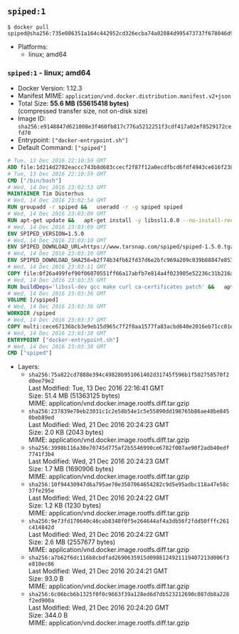 ## `spiped:1`

```console
$ docker pull spiped@sha256:735e086351a164c442952cd326ecba74a02084d995473737f678046d993fae9f
```

-	Platforms:
	-	linux; amd64

### `spiped:1` - linux; amd64

-	Docker Version: 1.12.3
-	Manifest MIME: `application/vnd.docker.distribution.manifest.v2+json`
-	Total Size: **55.6 MB (55615418 bytes)**  
	(compressed transfer size, not on-disk size)
-	Image ID: `sha256:e9148847d621008e3f460fb817c776a5212251f3cdf417a02ef8529172cefd70`
-	Entrypoint: `["docker-entrypoint.sh"]`
-	Default Command: `["spiped"]`

```dockerfile
# Tue, 13 Dec 2016 22:10:59 GMT
ADD file:1d214d2782eaccc743b8d683ccecf2f87f12a0ecdfbcd6fdf4943ce616f23870 in / 
# Tue, 13 Dec 2016 22:10:59 GMT
CMD ["/bin/bash"]
# Wed, 14 Dec 2016 23:02:53 GMT
MAINTAINER Tim Düsterhus
# Wed, 14 Dec 2016 23:02:54 GMT
RUN groupadd -r spiped &&	useradd -r -g spiped spiped
# Wed, 14 Dec 2016 23:03:09 GMT
RUN apt-get update &&	apt-get install -y libssl1.0.0 --no-install-recommends &&	rm -rf /var/lib/apt/lists/*
# Wed, 14 Dec 2016 23:03:09 GMT
ENV SPIPED_VERSION=1.5.0
# Wed, 14 Dec 2016 23:03:10 GMT
ENV SPIPED_DOWNLOAD_URL=https://www.tarsnap.com/spiped/spiped-1.5.0.tgz
# Wed, 14 Dec 2016 23:03:10 GMT
ENV SPIPED_DOWNLOAD_SHA256=b2f74b34fb62fd37d6e2bfc969a209c039b88847e853a49e91768dec625facd7
# Wed, 14 Dec 2016 23:03:11 GMT
COPY file:0f26a499fef90f06070551ff66a17abfb7e814a4f023905e52236c31b216a7bb in /0001-Fix-docker-stop-issue.patch 
# Wed, 14 Dec 2016 23:03:35 GMT
RUN buildDeps='libssl-dev gcc make curl ca-certificates patch' &&	apt-get update && apt-get install -y $buildDeps --no-install-recommends &&	rm -rf /var/lib/apt/lists/* &&	curl -fsSL "$SPIPED_DOWNLOAD_URL" -o spiped.tar.gz &&	echo "$SPIPED_DOWNLOAD_SHA256 spiped.tar.gz" |sha256sum -c - &&	mkdir -p /usr/local/src/spiped &&	tar xzf "spiped.tar.gz" -C /usr/local/src/spiped --strip-components=1 &&	rm "spiped.tar.gz" &&	patch -p1 -d /usr/local/src/spiped/ < /0001-Fix-docker-stop-issue.patch &&	make -C /usr/local/src/spiped &&	make -C /usr/local/src/spiped install &&	rm -rf /usr/local/src/spiped &&	apt-get purge -y --auto-remove $buildDeps
# Wed, 14 Dec 2016 23:03:36 GMT
VOLUME [/spiped]
# Wed, 14 Dec 2016 23:03:36 GMT
WORKDIR /spiped
# Wed, 14 Dec 2016 23:03:37 GMT
COPY multi:cece67136bcb3e9eb15d965c7f2f0aa1577fa83acbd640e2016eb71cc01e0cfa in /usr/local/bin/ 
# Wed, 14 Dec 2016 23:03:38 GMT
ENTRYPOINT ["docker-entrypoint.sh"]
# Wed, 14 Dec 2016 23:03:38 GMT
CMD ["spiped"]
```

-	Layers:
	-	`sha256:75a822cd7888e394c49828b951061402d31745f596b1f502758570f2d0ee79e2`  
		Last Modified: Tue, 13 Dec 2016 22:16:41 GMT  
		Size: 51.4 MB (51363125 bytes)  
		MIME: application/vnd.docker.image.rootfs.diff.tar.gzip
	-	`sha256:237839e70eb23031c1c2e58b54e1c5e55890dd198765b86ae48be8450beb89ed`  
		Last Modified: Wed, 21 Dec 2016 20:24:23 GMT  
		Size: 2.0 KB (2043 bytes)  
		MIME: application/vnd.docker.image.rootfs.diff.tar.gzip
	-	`sha256:3998b116a30e70745d775af2b5546990ce6782f007ae90f2adb40edf7741f3b4`  
		Last Modified: Wed, 21 Dec 2016 20:24:23 GMT  
		Size: 1.7 MB (1690906 bytes)  
		MIME: application/vnd.docker.image.rootfs.diff.tar.gzip
	-	`sha256:10f94430947d6a795ae70e3507064654282c9d5e95adbc118a47e58c37fe295e`  
		Last Modified: Wed, 21 Dec 2016 20:24:22 GMT  
		Size: 1.2 KB (1230 bytes)  
		MIME: application/vnd.docker.image.rootfs.diff.tar.gzip
	-	`sha256:9e73fd170640c46cab8348f0f5e264644af4a3db56f2fdd50fffc261c414842d`  
		Last Modified: Wed, 21 Dec 2016 20:24:22 GMT  
		Size: 2.6 MB (2557677 bytes)  
		MIME: application/vnd.docker.image.rootfs.diff.tar.gzip
	-	`sha256:a7b62f6dc116b8cbdfad2690635915d0988124921119407213d006f3e810ec86`  
		Last Modified: Wed, 21 Dec 2016 20:24:21 GMT  
		Size: 93.0 B  
		MIME: application/vnd.docker.image.rootfs.diff.tar.gzip
	-	`sha256:6c06bcb6b1325f0f0c9663f39a128ed6d7db523212690c087db8a228f2ed900a`  
		Last Modified: Wed, 21 Dec 2016 20:24:20 GMT  
		Size: 344.0 B  
		MIME: application/vnd.docker.image.rootfs.diff.tar.gzip
